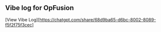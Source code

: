 ## Vibe log for OpFusion
[View Vibe Log][https://chatgpt.com/share/68d9ba65-d6bc-8002-8089-f5f2f75f3cec]
